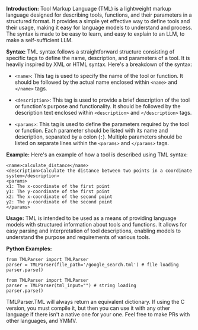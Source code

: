 **Introduction:**
Tool Markup Language (TML) is a lightweight markup language designed for describing tools, functions, and their parameters in a structured format. It provides a simple yet effective way to define tools and their usage, making it easy for language models to understand and process. The syntax is made to be easy to learn, and easy to explain to an LLM, to make a self-sufficient LLM.

**Syntax:**
TML syntax follows a straightforward structure consisting of specific tags to define the name, description, and parameters of a tool. It is heavily inspired by XML or HTML syntax. Here's a breakdown of the syntax:

- `<name>`: This tag is used to specify the name of the tool or function. It should be followed by the actual name enclosed within `<name>` and `</name>` tags.

- `<description>`: This tag is used to provide a brief description of the tool or function's purpose and functionality. It should be followed by the description text enclosed within `<description>` and `</description>` tags.

- `<params>`: This tag is used to define the parameters required by the tool or function. Each parameter should be listed with its name and description, separated by a colon (`:`). Multiple parameters should be listed on separate lines within the `<params>` and `</params>` tags.

**Example:**
Here's an example of how a tool is described using TML syntax:

```tml
<name>calculate_distance</name>
<description>Calculate the distance between two points in a coordinate system</description>
<params>
x1: The x-coordinate of the first point
y1: The y-coordinate of the first point
x2: The x-coordinate of the second point
y2: The y-coordinate of the second point
</params>
```

**Usage:**
TML is intended to be used as a means of providing language models with structured information about tools and functions. It allows for easy parsing and interpretation of tool descriptions, enabling models to understand the purpose and requirements of various tools.

**Python Examples:**

```
from TMLParser import TMLParser
parser = TMLParser(file_path='/google_search.tml') # file loading
parser.parse()
```

```
from TMLParser import TMLParser
parser = TMLParser(tml_input="") # string loading
parser.parse()
```

TMLParser.TML will always return an equivalent dictionary. If using the C version, you must compile it, but then you can use it with any other language if there isn't a native one for your one. Feel free to make PRs with other languages, and YMMV.
